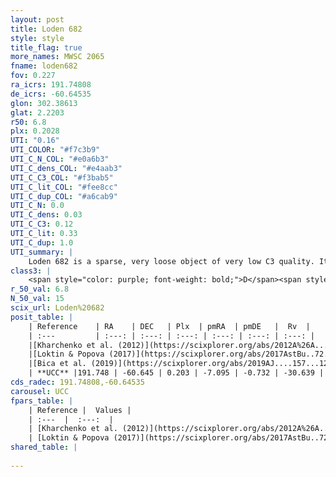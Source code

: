 ```yaml
---
layout: post
title: Loden 682
style: style
title_flag: true
more_names: MWSC 2065
fname: loden682
fov: 0.227
ra_icrs: 191.74808
de_icrs: -60.64535
glon: 302.38613
glat: 2.2203
r50: 6.8
plx: 0.2028
UTI: "0.16"
UTI_COLOR: "#f7c3b9"
UTI_C_N_COL: "#e0a6b3"
UTI_C_dens_COL: "#e4aab3"
UTI_C_C3_COL: "#f3bab5"
UTI_C_lit_COL: "#fee8cc"
UTI_C_dup_COL: "#a6cab9"
UTI_C_N: 0.0
UTI_C_dens: 0.03
UTI_C_C3: 0.12
UTI_C_lit: 0.33
UTI_C_dup: 1.0
UTI_summary: |
    Loden 682 is a sparse, very loose object of very low C3 quality. It is poorly studied in the literature, with no articles listed in the last 6 years.<br><br><span style="color: #99180f; font-weight: bold;">Warning: </span>contains less than 25 stars with <i>P>0.5</i> estimated.
class3: |
    <span style="color: purple; font-weight: bold;">D</span><span style="color: red; font-weight: bold;">C</span>
r_50_val: 6.8
N_50_val: 15
scix_url: Loden%20682
posit_table: |
    | Reference    | RA    | DEC   | Plx  | pmRA  | pmDE   |  Rv  |
    | :---         | :---: | :---: | :---: | :---: | :---: | :---: |
    |[Kharchenko et al. (2012)](https://scixplorer.org/abs/2012A%26A...543A.156K) | 191.805 | -60.69 | -- | -6.35 | -1.56 | -- |
    |[Loktin & Popova (2017)](https://scixplorer.org/abs/2017AstBu..72..257L) | 191.82 | -60.65 | -- | -11.289 | -4.423 | -31.0 |
    |[Bica et al. (2019)](https://scixplorer.org/abs/2019AJ....157...12B) | 191.778 | -60.577 | -- | -- | -- | -- |
    | **UCC** |191.748 | -60.645 | 0.203 | -7.095 | -0.732 | -30.639 | 
cds_radec: 191.74808,-60.64535
carousel: UCC
fpars_table: |
    | Reference |  Values |
    | :---  |  :---:  |
    | [Kharchenko et al. (2012)](https://scixplorer.org/abs/2012A%26A...543A.156K) | `e_bv=0.25, distance=731, log_age=8.47` |
    | [Loktin & Popova (2017)](https://scixplorer.org/abs/2017AstBu..72..257L) | `E(B-V)=0.321, Dmod=10.762, logt=8.476` |
shared_table: |
    
---
```

